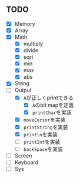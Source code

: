 ## TODO
- [x] Memory
- [x] Array
- [x] Math
    - [x] multiply
    - [x] divide
    - [x] sqrt
    - [x] min
    - [x] max
    - [x] abs
- [x] String
- [ ] Output
    - [x] `A`が正しくprintできる
        - [x] `A`のbit mapを定義
        - [x] `printChar`を実装
    - [x] `moveCursor`を実装
    - [x] `printString`を実装
    - [x] `println`を実装
    - [ ] `printInt`を実装
    - [ ] `backSpace`を実装
- [ ] Screen
- [ ] Keyboard
- [ ] Sys
